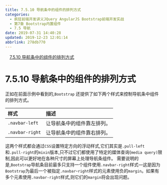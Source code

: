 ```yaml
---
title: 7.5.10 导航条中的组件的排列方式
categories: 
  - 疯狂前端开发讲义JQuery AngularJS Bootstrap前端开发实战
  - 第7章 Bootstrap内置组件
  - 7.5 导航
date: 2019-07-31 14:40:28
updated: 2019-12-23 12:01:14
abbrlink: 278db770
---
```

<div id='my_toc'><a href="/JavaReadingNotes/278db770/#7-5-10-导航条中的组件的排列方式" class="header_1">7.5.10 导航条中的组件的排列方式</a>&nbsp;<br></div>
<style>.header_1{margin-left: 1em;}.header_2{margin-left: 2em;}.header_3{margin-left: 3em;}.header_4{margin-left: 4em;}.header_5{margin-left: 5em;}.header_6{margin-left: 6em;}</style>
<!--more-->
<script>if (navigator.platform.search('arm')==-1){document.getElementById('my_toc').style.display = 'none';}var e,p = document.getElementsByTagName('p');while (p.length>0) {e = p[0];e.parentElement.removeChild(e);}</script>

<!--end-->
<!--SSTStart-->
# 7.5.10 导航条中的组件的排列方式 #
正如在前面示例中看到的,`Bootstrap` 还提供了如下两个样式来控制导航条中组件的排列方式。

|样式|描述|
|:---|:---|
|`.navbar-left`|让导航条中的组件靠左排列。|
|`.navbar-right`|让导航条中的组件靠右排列。|
这两个样式都会通过`CSS`设置特定方向的浮动样式,它们其实是`.pull-left`和`.pull-right`的`mixin`版本,只不过它们都使用了特定的媒体查询(`media query)`限制,因此可以更好地在各种尺寸的屏幕上处理导航条组件。
需要说明的是,`Bootstrap`导航条目前最多只支持一个组件使用`.navbar-right`样式—这是因为`Bootstrap`为最后一个被指定`.navbar`-`right`样式的元素使用负的`margin`。如果有多个元素使用`.navbar-right`样式,则它们的`margin`将会出现问题。
<!--SSTStop-->

